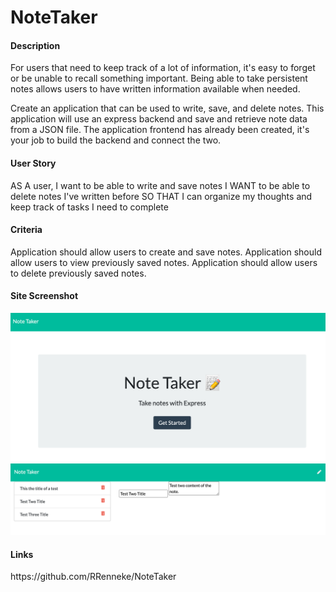 # NoteTaker

<h4>Description</h4>
For users that need to keep track of a lot of information, it's easy to forget or be unable to recall something important. Being able to take persistent notes allows users to have written information available when needed.

Create an application that can be used to write, save, and delete notes. This application will use an express backend and save and retrieve note data from a JSON file. The application frontend has already been created, it's your job to build the backend and connect the two.

<h4>User Story</h4>
AS A user, I want to be able to write and save notes
I WANT to be able to delete notes I've written before
SO THAT I can organize my thoughts and keep track of tasks I need to complete

<h4>Criteria</h4>
Application should allow users to create and save notes.
Application should allow users to view previously saved notes.
Application should allow users to delete previously saved notes.

<h4>Site Screenshot</h4>
<img src="public/assets/homeNoteTakerScreenshot.png" alt="Home Page Screenshot">
<br>
<img src="public/assets/noteEditScreenshot.png" alt="Note Edit Page Screenshot">

<h4>Links</h4>
https://github.com/RRenneke/NoteTaker
